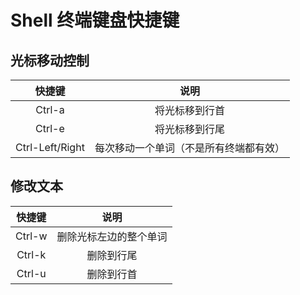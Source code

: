 # Shell 终端键盘快捷键

## 光标移动控制

| 快捷键 | 说明 |
|:----:|:----:|
 Ctrl-a | 将光标移到行首 |
 Ctrl-e | 将光标移到行尾 |
 Ctrl-Left/Right | 每次移动一个单词（不是所有终端都有效）

## 修改文本

| 快捷键 | 说明 |
|:----:|:----:|
| Ctrl-w | 删除光标左边的整个单词 |
| Ctrl-k | 删除到行尾 |
| Ctrl-u | 删除到行首 |


